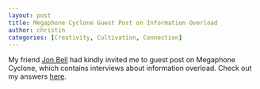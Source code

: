 ```yaml
---
layout: post
title: Megaphone Cyclone Guest Post on Information Overload
author: christin
categories: [Creativity, Cultivation, Connection]
---
```


My friend [Jon Bell](https://medium.com/@jonbell) had kindly invited me to guest post on Megaphone Cyclone, which contains interviews about information overload. Check out my answers [here](https://medium.com/megaphone-cyclone/christin-7e1349b5644e).
